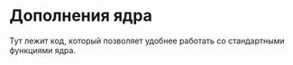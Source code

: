 # Дополнения ядра

Тут лежит код, который позволяет удобнее работать со стандартными функциями ядра.